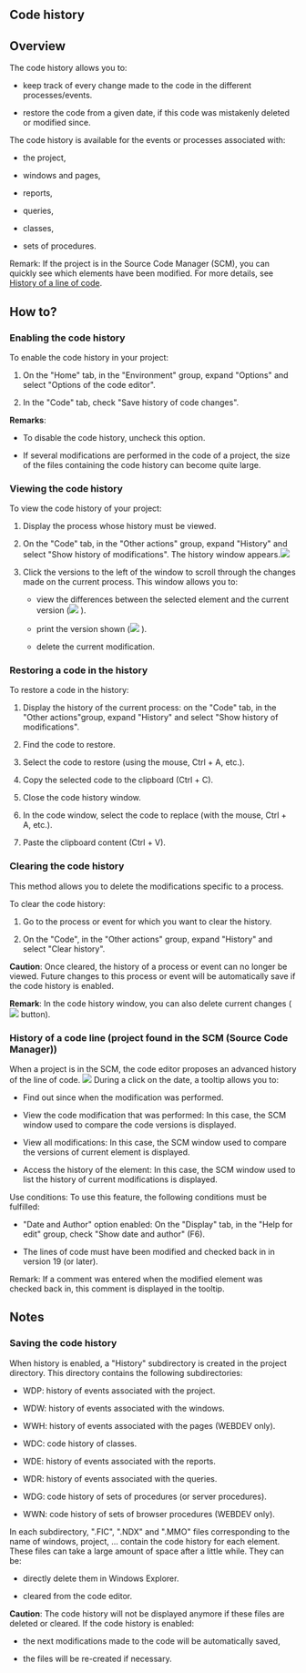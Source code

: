 


## Code history 
			



<a name="NOTE1"></a>
<a name="NOTE1_1"></a>


## Overview
<a name="overview_ELTTEXTE000258"></a>
The code history allows you to:

- keep track of every change made to the code in the different processes/events.

- restore the code from a given date, if this code was mistakenly deleted or modified since.




The code history is available for the events or processes associated with:

- the project,

- windows and pages,

- reports, 

- queries,

- classes,

- sets of procedures.


Remark: If the project is in the Source Code Manager (SCM), you can quickly see which elements have been modified. For more details, see [History of a line of code](#NOTE2_5).

<a name="NOTE2"></a>
<a name="NOTE2_1"></a>


## How to?
<a name="how_ELTTEXTE000282"></a>


### Enabling the code history
<a name="enabling_the_code_history_ELTPARAGRAPHE000035"></a>

To enable the code history in your project:

1. On the "Home" tab, in the "Environment" group, expand "Options" and select "Options of the code editor".

2. In the "Code" tab, check "Save history of code changes".




**Remarks**:

- To disable the code history, uncheck this option.

- If several modifications are performed in the code of a project, the size of the files containing the code history can become quite large.



<a name="NOTE2_2"></a>


### Viewing the code history
<a name="viewing_the_code_history_ELTPARAGRAPHE000066"></a>

To view the code history of your project:

1. Display the process whose history must be viewed.

2. On the "Code" tab, in the "Other actions" group, expand "History" and select "Show history of modifications". The history window appears.![](https://doc.pcsoft.fr/en-US/images/image.awp?langid=3&name=Historique-de-code.gif)


3. Click the versions to the left of the window to scroll through the changes made on the current process. This window allows you to:

	- view the differences between the selected element and the current version (![](https://doc.pcsoft.fr/en-US/images/image.awp?langid=3&name=Btn_Diff.gif)
).

	- print the version shown (![](https://doc.pcsoft.fr/en-US/images/image.awp?langid=3&name=btn_imp.gif)
).

	- delete the current modification.






<a name="NOTE2_3"></a>


### Restoring a code in the history
<a name="restoring_code_the_history_ELTPARAGRAPHE000098"></a>

To restore a code in the history:

1. Display the history of the current process: on the "Code" tab, in the "Other actions"group, expand "History" and select "Show history of modifications".

2. Find the code to restore.

3. Select the code to restore (using the mouse, Ctrl + A, etc.).

4. Copy the selected code to the clipboard (Ctrl + C).

5. Close the code history window.

6. In the code window, select the code to replace (with the mouse, Ctrl + A, etc.).

7. Paste the clipboard content (Ctrl + V).



<a name="NOTE2_4"></a>


### Clearing the code history
<a name="clearing_the_code_history_ELTPARAGRAPHE000125"></a>

This method allows you to delete the modifications specific to a process.

To clear the code history:

1. Go to the process or event for which you want to clear the history.

2. On the "Code", in the "Other actions" group, expand "History" and select "Clear history".




**Caution**: Once cleared, the history of a process or event can no longer be viewed. Future changes to this process or event will be automatically save if the code history is enabled.

**Remark**: In the code history window, you can also delete current changes (![](https://doc.pcsoft.fr/en-US/images/image.awp?langid=3&name=IconeSupprime.gif)
 button).
<a name="NOTE2_5"></a>


### History of a code line (project found in the SCM (Source Code Manager))
<a name="history_code_line_project_found_the_scm_source_code_manager_ELTPARAGRAPHE000155"></a>

When a project is in the SCM, the code editor proposes an advanced history of the line of code. ![](https://doc.pcsoft.fr/en-US/images/image.awp?langid=3&name=Historique_Code_GDS.gif)
 During a click on the date, a tooltip allows you to: 

- Find out since when the modification was performed. 

- View the code modification that was performed: In this case, the SCM window used to compare the code versions is displayed. 

- View all modifications: In this case, the SCM window used to compare the versions of current element is displayed. 

- Access the history of the element: In this case, the SCM window used to list the history of current modifications is displayed. 




Use conditions: To use this feature, the following conditions must be fulfilled: 

- "Date and Author" option enabled: On the "Display" tab, in the "Help for edit" group, check "Show date and author" (F6). 

- The lines of code must have been modified and checked back in in version 19 (or later). 




Remark: If a comment was entered when the modified element was checked back in, this comment is displayed in the tooltip. 

<a name="NOTE3"></a>
<a name="NOTE3_1"></a>


## Notes
<a name="notes_ELTTEXTE000330"></a>


### Saving the code history
<a name="saving_the_code_history_ELTPARAGRAPHE000190"></a>

When history is enabled, a "History" subdirectory is created in the project directory. This directory contains the following subdirectories:

- WDP: history of events associated with the project. 

- WDW: history of events associated with the windows.

- WWH: history of events associated with the pages (WEBDEV only).

- WDC: code history of classes.

- WDE: history of events associated with the reports.

- WDR: history of events associated with the queries.

- WDG: code history of sets of procedures (or server procedures).

- WWN: code history of sets of browser procedures (WEBDEV only).




In each subdirectory, ".FIC", ".NDX" and ".MMO" files corresponding to the name of windows, project, ... contain the code history for each element. These files can take a large amount of space after a little while. They can be:

- directly delete them in Windows Explorer.

- cleared from the code editor.




**Caution**: The code history will not be displayed anymore if these files are deleted or cleared. If the code history is enabled:

- the next modifications made to the code will be automatically saved, 

- the files will be re-created if necessary.





